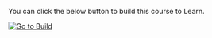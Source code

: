 
You can click the below button to build this course to Learn.  

[![Go to Build](http://courseautopubmgtv3dev.blob.core.windows.net/publiccontainer/GotoBuild.png)](http://localhost:19283/#/Sample2?https://microsoftdigitallearning.visualstudio.com/DefaultCollection/Courseware/_git/100-Learn-pilot)



